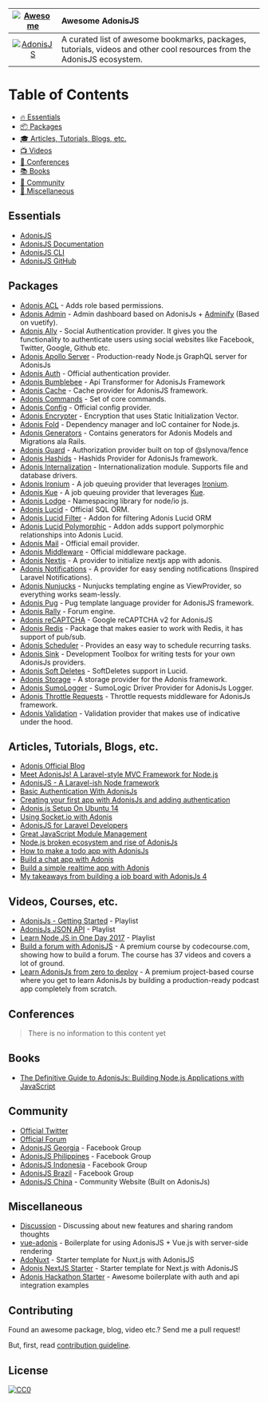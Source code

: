 | [![Awesome](https://cdn.rawgit.com/sindresorhus/awesome/d7305f38d29fed78fa85652e3a63e154dd8e8829/media/badge.svg)](https://github.com/sindresorhus/awesome) | Awesome AdonisJS                                                                                                       |
| :-----------------: | :----------------------------- |
| [![AdonisJS](https://adonisjs.com/images/badge.svg)](http://adonisjs.com)                                                                                   | A curated list of awesome bookmarks, packages, tutorials, videos and other cool resources from the AdonisJS ecosystem. |

# Table of Contents

- [:fire: Essentials](#essentials)
- [:package: Packages](#packages)
- [:mortar_board: Articles, Tutorials, Blogs, etc.](#articles-tutorials-blogs-etc)
- [:tv: Videos](#videos)
- [:office: Conferences](#conferences)
- [:books: Books](#books)
- [:loudspeaker: Community](#community)
- [:nut_and_bolt: Miscellaneous](#miscellaneous)

## Essentials

- [AdonisJS](http://adonisjs.com)
- [AdonisJS Documentation](http://adonisjs.com/docs/)
- [AdonisJS CLI](https://github.com/adonisjs/adonis-cli)
- [AdonisJS GitHub](https://github.com/adonisjs)

## Packages
- [Adonis ACL](https://github.com/enniel/adonis-acl) - Adds role based permissions.
- [Adonis Admin](https://github.com/adonis-china/adonis-admin) - Admin dashboard based on AdonisJs + [Adminify](https://github.com/wxs77577/adminify) (Based on vuetify).
- [Adonis Ally](https://github.com/adonisjs/adonis-ally) - Social Authentication provider. It gives you the functionality to authenticate users using social websites like Facebook, Twitter, Google, Github etc.
- [Adonis Apollo Server](https://github.com/ammezie/adonis-apollo-server) - Production-ready Node.js GraphQL server for AdonisJs
- [Adonis Auth](https://github.com/adonisjs/adonis-auth) - Official authentication provider.
- [Adonis Bumblebee](https://github.com/rhwilr/adonis-bumblebee) - Api Transformer for AdonisJs Framework
- [Adonis Cache](https://github.com/helnokaly/adonis-cache) - Cache provider for AdonisJS framework.
- [Adonis Commands](https://github.com/adonisjs/adonis-commands) - Set of core commands.
- [Adonis Config](https://github.com/adonisjs/adonis-config-provider) - Official config provider.
- [Adonis Encrypter](https://github.com/pixeleur/adonis-encrypter) - Encryption that uses Static Initialization Vector.
- [Adonis Fold](https://github.com/poppinss/adonis-fold) - Dependency manager and IoC container for Node.js.
- [Adonis Generators](https://github.com/rtablada/adonis-generators) - Contains generators for Adonis Models and Migrations ala Rails.
- [Adonis Guard](https://github.com/RomainLanz/adonis-guard) - Authorization provider built on top of @slynova/fence 
- [Adonis Hashids](https://www.npmjs.com/package/adonis-hashids) - Hashids Provider for AdonisJs framework.
- [Adonis Internalization](https://github.com/adonisjs/adonis-antl) - Internationalization module. Supports file and database drivers.
- [Adonis Ironium](https://www.npmjs.com/package/adonis-ironium) - A job queuing provider that leverages [Ironium](https://www.npmjs.com/package/ironium).
- [Adonis Kue](https://www.npmjs.com/package/adonis-kue) - A job queuing provider that leverages [Kue](https://www.npmjs.com/package/kue).
- [Adonis Lodge](https://www.npmjs.com/package/adonis-lodge) - Namespacing library for node/io js.
- [Adonis Lucid](https://github.com/adonisjs/adonis-lucid) - Official SQL ORM.
- [Adonis Lucid Filter](https://github.com/lookinlab/adonis-lucid-filter) - Addon for filtering Adonis Lucid ORM
- [Adonis Lucid Polymorphic](https://github.com/enniel/adonis-lucid-polymorphic) - Addon adds support polymorphic relationships into Adonis Lucid.
- [Adonis Mail](https://github.com/adonisjs/adonis-mail) - Official email provider.
- [Adonis Middleware](https://github.com/adonisjs/adonis-middleware) - Official middleware package.
- [Adonis Nextjs](https://github.com/omarkhatibco/adonis-nextjs) - A provider to initialize nextjs app with adonis.
- [Adonis Notifications](https://github.com/enniel/adonis-notifications) - A provider for easy sending notifications (Inspired Laravel Notifications).
- [Adonis Nunjucks](https://www.npmjs.com/package/adonis-nunjucks) - Nunjucks templating engine as ViewProvider, so everything works seam-lessly.
- [Adonis Pug](https://github.com/webdevian/adonis-pug) - Pug template language provider for AdonisJS framework.
- [Adonis Rally](https://github.com/adonisjs/adonis-rally) - Forum engine.
- [Adonis reCAPTCHA](https://github.com/lookinlab/adonis-recaptcha2) - Google reCAPTCHA v2 for AdonisJS
- [Adonis Redis](https://github.com/adonisjs/adonis-redis) - Package that makes easier to work with Redis, it has support of pub/sub.
- [Adonis Scheduler](https://www.npmjs.com/package/adonis-scheduler) - Provides an easy way to schedule recurring tasks.
- [Adonis Sink](https://github.com/adonisjs/adonis-sink) - Development Toolbox for writing tests for your own AdonisJs providers.
- [Adonis Soft Deletes](https://github.com/radmen/adonis-lucid-soft-deletes) - SoftDeletes support in Lucid.
- [Adonis Storage](https://github.com/nrempel/adonis-storage) - A storage provider for the Adonis framework.
- [Adonis SumoLogger](https://github.com/carlsonorozco/adonis-sumo-logger) - SumoLogic Driver Provider for AdonisJs Logger.
- [Adonis Throttle Requests](https://www.npmjs.com/package/adonis-throttle-requests) - Throttle requests middleware for AdonisJs framework.
- [Adonis Validation](https://github.com/adonisjs/adonis-validation-provider) - Validation provider that makes use of indicative under the hood.


## Articles, Tutorials, Blogs, etc.

- [Adonis Official Blog](https://adonisjs.svbtle.com)
- [Meet AdonisJs! A Laravel-style MVC Framework for Node.js](https://scotch.io/tutorials/meet-adonisjs-a-laravel-style-mvc-framework-for-node-js)
- [AdonisJS - A Laravel-ish Node framework](http://heera.it/adonis-laravel-ish-node-framework#.V9vW2KNh1TJ)
- [Basic Authentication With AdonisJs](https://adonisjs.svbtle.com/basic-authentication-with-adonisjs)
- [Creating your first app with AdonisJs and adding authentication](https://auth0.com/blog/creating-your-first-app-with-adonisj-and-adding-authentication/)
- [Adonis.js Setup On Ubuntu 14](https://www.vultr.com/docs/adonis-js-setup-on-ubuntu-14)
- [Using Socket.io with Adonis](http://amanvirk.me/using-socket-io-with-adonis/)
- [AdonisJS for Laravel Developers](http://codefortheweb.com/blog/adonisjs-for-laravel-developers)
- [Great JavaScript Module Management](https://medium.com/@assertchris/effortless-javascript-modules-f6c1059d11d4#.vcx23lblo)
- [Node.js broken ecosystem and rise of AdonisJs](https://medium.com/@Charles6Andy/node-js-broken-ecosystem-and-rise-of-adonisjs-46e3d63e5fcc#.fkxzcpx0t)
- [How to make a todo app with AdonisJs](https://madsobel.com/how-to-make-a-todo-app-with-adonisjs)
- [Build a chat app with Adonis](https://pusher.com/tutorials/chat-adonisjs)
- [Build a simple realtime app with Adonis](https://pusher.com/tutorials/adonis-realtime)
- [My takeaways from building a job board with AdonisJs 4](https://hackernoon.com/my-takeaways-from-building-a-job-board-with-adonisjs-4-f4071d98a929)

## Videos, Courses, etc.

- [AdonisJs - Getting Started](https://www.youtube.com/watch?v=3dRbd2G9QZI&list=PLWmIA5YpCsizOMoM3tH5NSp1sHmdzVLvW) - Playlist
- [AdonisJs JSON API](https://www.youtube.com/watch?v=HSZDcSO3EcA&list=PL4j61BsbjVkKe__y9_EPGcHf-WviE8NIp) - Playlist
- [Learn Node JS in One Day 2017](https://www.youtube.com/watch?v=-tiwWt-938A&list=PL_ZUs2eBjBit6TGK5h0yomhHlCJnq0rh-) - Playlist
- [Build a forum with AdonisJS](https://www.codecourse.com/lessons/build-a-forum-with-adonis-js) - A premium course by codecourse.com, showing how to build a forum. The course has 37 videos and covers a lot of ground.
- [Learn AdonisJs from zero to deploy](http://www.learnadonisjs.com) - A premium project-based course where you get to learn AdonisJs by building a production-ready podcast app completely from scratch.

## Conferences

> There is no information to this content yet

## Books

- [The Definitive Guide to AdonisJs: Building Node.js Applications with JavaScript](https://www.amazon.com/Definitive-Guide-AdonisJs-Applications-JavaScript/dp/1484233891)

## Community

- [Official Twitter](https://twitter.com/adonisframework)
- [Official Forum](https://forum.adonisjs.com)
- [AdonisJS Georgia](https://www.facebook.com/groups/adonisjs.georgia/) - Facebook Group
- [AdonisJS Philippines](https://www.facebook.com/groups/adonisjs.philippines/) - Facebook Group
- [AdonisJS Indonesia](https://www.facebook.com/groups/1255340381204098/) - Facebook Group
- [AdonisJS Brazil](https://www.facebook.com/groups/2199502930282668/) - Facebook Group
- [AdonisJS China](https://adonis-china.org/) - Community Website (Built on AdonisJs)

## Miscellaneous

- [Discussion](https://github.com/adonisjs/discussion) - Discussing about new features and sharing random thoughts
- [vue-adonis](https://github.com/Atinux/vue-adonis) - Boilerplate for using AdonisJS + Vue.js with server-side rendering
- [AdoNuxt](https://github.com/nuxt/adonuxt) - Starter template for Nuxt.js with AdonisJS
- [Adonis NextJS Starter](https://github.com/omarkhatibco/adonis-nextjs-starter) - Starter template for Next.js with AdonisJS
- [Adonis Hackathon Starter](https://github.com/iamraphson/adonisjs-hackathon-starter) - Awesome boilerplate with auth and api integration examples

## Contributing

Found an awesome package, blog, video etc.? Send me a pull request!

But, first, read [contribution guideline](https://github.com/zgabievi/awesome-adonisjs/blob/master/CONTRIBUTING.md).

## License

[![CC0](http://mirrors.creativecommons.org/presskit/buttons/88x31/svg/cc-zero.svg)](https://creativecommons.org/publicdomain/zero/1.0/)
